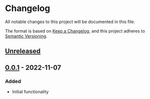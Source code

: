 # Changelog
All notable changes to this project will be documented in this file.

The format is based on [Keep a Changelog](https://keepachangelog.com/en/1.0.0/), and this project adheres to [Semantic Versioning](https://semver.org/spec/v2.0.0.html).

<!-- FORMATTING CHEATSHEET:
## [M.m.p] - yyyy-mm-dd

### Added  - for new features.
### Changed - for changes in existing functionality.
### Deprecated - for soon-to-be removed features.
### Removed - for now removed features.
### Fixed - for any bug fixes.
### Security - in case of vulnerabilities. 

[Unreleased]: https://github.com/asphaltbuffet/go-cistercian/compare/v1.0.0...HEAD
[1.0.0]: https://github.com/asphaltbuffet/go-cistercian/compare/v0.0.1...v1.0.0
[0.0.1]: https://github.com/asphaltbuffet/go-cistercian/releases/tag/v0.0.1
-->

## [Unreleased]

## [0.0.1] - 2022-11-07

### Added

- Initial functionality

[Unreleased]: https://github.com/asphaltbuffet/go-cistercian/compare/v0.0.1...HEAD
[0.0.1]: https://github.com/asphaltbuffet/go-cistercian/releases/tag/v0.0.1
